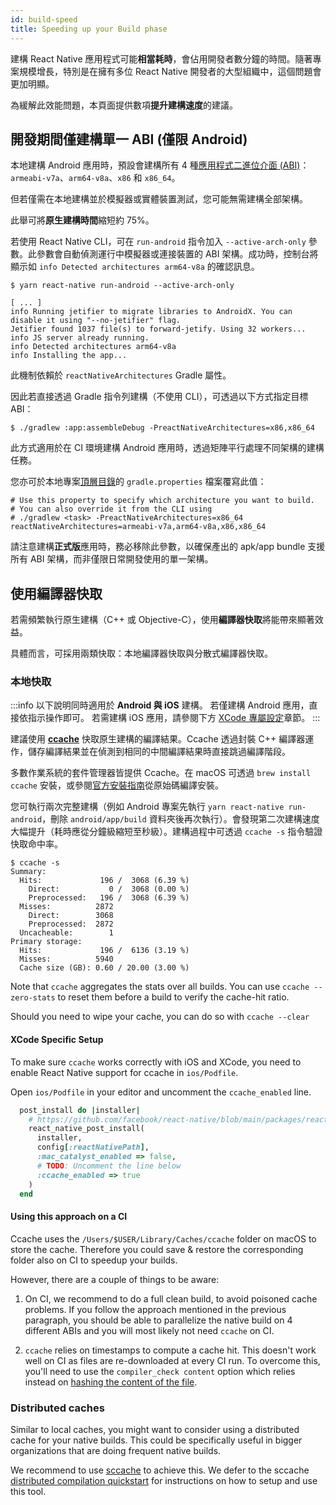 ```yaml
---
id: build-speed
title: Speeding up your Build phase
---
```


建構 React Native 應用程式可能**相當耗時**，會佔用開發者數分鐘的時間。隨著專案規模增長，特別是在擁有多位 React Native 開發者的大型組織中，這個問題會更加明顯。

為緩解此效能問題，本頁面提供數項**提升建構速度**的建議。

## 開發期間僅建構單一 ABI (僅限 Android)

本地建構 Android 應用時，預設會建構所有 4 種[應用程式二進位介面 (ABI)](https://developer.android.com/ndk/guides/abis)：`armeabi-v7a`、`arm64-v8a`、`x86` 和 `x86_64`。

但若僅需在本地建構並於模擬器或實體裝置測試，您可能無需建構全部架構。

此舉可將**原生建構時間**縮短約 75%。

若使用 React Native CLI，可在 `run-android` 指令加入 `--active-arch-only` 參數。此參數會自動偵測運行中模擬器或連接裝置的 ABI 架構。成功時，控制台將顯示如 `info Detected architectures arm64-v8a` 的確認訊息。

```
$ yarn react-native run-android --active-arch-only

[ ... ]
info Running jetifier to migrate libraries to AndroidX. You can disable it using "--no-jetifier" flag.
Jetifier found 1037 file(s) to forward-jetify. Using 32 workers...
info JS server already running.
info Detected architectures arm64-v8a
info Installing the app...
```

此機制依賴於 `reactNativeArchitectures` Gradle 屬性。

因此若直接透過 Gradle 指令列建構（不使用 CLI），可透過以下方式指定目標 ABI：

```
$ ./gradlew :app:assembleDebug -PreactNativeArchitectures=x86,x86_64
```

此方式適用於在 CI 環境建構 Android 應用時，透過矩陣平行處理不同架構的建構任務。

您亦可於本地專案[頂層目錄](https://github.com/facebook/react-native/blob/19cf70266eb8ca151aa0cc46ac4c09cb987b2ceb/template/android/gradle.properties#L30-L33)的 `gradle.properties` 檔案覆寫此值：

```
# Use this property to specify which architecture you want to build.
# You can also override it from the CLI using
# ./gradlew <task> -PreactNativeArchitectures=x86_64
reactNativeArchitectures=armeabi-v7a,arm64-v8a,x86,x86_64
```

請注意建構**正式版**應用時，務必移除此參數，以確保產出的 apk/app bundle 支援所有 ABI 架構，而非僅限日常開發使用的單一架構。

## 使用編譯器快取

若需頻繁執行原生建構（C++ 或 Objective-C），使用**編譯器快取**將能帶來顯著效益。

具體而言，可採用兩類快取：本地編譯器快取與分散式編譯器快取。

### 本地快取

:::info
以下說明同時適用於 **Android 與 iOS** 建構。
若僅建構 Android 應用，直接依指示操作即可。
若需建構 iOS 應用，請參閱下方 [XCode 專屬設定](#xcode-specific-setup)章節。
:::

建議使用 [**ccache**](https://ccache.dev/) 快取原生建構的編譯結果。Ccache 透過封裝 C++ 編譯器運作，儲存編譯結果並在偵測到相同的中間編譯結果時直接跳過編譯階段。

多數作業系統的套件管理器皆提供 Ccache。在 macOS 可透過 `brew install ccache` 安裝，或參閱[官方安裝指南](https://github.com/ccache/ccache/blob/master/doc/INSTALL.md)從原始碼編譯安裝。

您可執行兩次完整建構（例如 Android 專案先執行 `yarn react-native run-android`，刪除 `android/app/build` 資料夾後再次執行）。會發現第二次建構速度大幅提升（耗時應從分鐘級縮短至秒級）。建構過程中可透過 `ccache -s` 指令驗證快取命中率。

```
$ ccache -s
Summary:
  Hits:             196 /  3068 (6.39 %)
    Direct:           0 /  3068 (0.00 %)
    Preprocessed:   196 /  3068 (6.39 %)
  Misses:          2872
    Direct:        3068
    Preprocessed:  2872
  Uncacheable:        1
Primary storage:
  Hits:             196 /  6136 (3.19 %)
  Misses:          5940
  Cache size (GB): 0.60 / 20.00 (3.00 %)
```

Note that `ccache` aggregates the stats over all builds. You can use `ccache --zero-stats` to reset them before a build to verify the cache-hit ratio.

Should you need to wipe your cache, you can do so with `ccache --clear`

#### XCode Specific Setup

To make sure `ccache` works correctly with iOS and XCode, you need to enable React Native support for ccache in `ios/Podfile`.

Open `ios/Podfile` in your editor and uncomment the `ccache_enabled` line.

```ruby
  post_install do |installer|
    # https://github.com/facebook/react-native/blob/main/packages/react-native/scripts/react_native_pods.rb#L197-L202
    react_native_post_install(
      installer,
      config[:reactNativePath],
      :mac_catalyst_enabled => false,
      # TODO: Uncomment the line below
      :ccache_enabled => true
    )
  end
```

#### Using this approach on a CI

Ccache uses the `/Users/$USER/Library/Caches/ccache` folder on macOS to store the cache.
Therefore you could save & restore the corresponding folder also on CI to speedup your builds.

However, there are a couple of things to be aware:

1. On CI, we recommend to do a full clean build, to avoid poisoned cache problems. If you follow the approach mentioned in the previous paragraph, you should be able to parallelize the native build on 4 different ABIs and you will most likely not need `ccache` on CI.

2. `ccache` relies on timestamps to compute a cache hit. This doesn't work well on CI as files are re-downloaded at every CI run. To overcome this, you'll need to use the `compiler_check content` option which relies instead on [hashing the content of the file](https://ccache.dev/manual/4.3.html).

### Distributed caches

Similar to local caches, you might want to consider using a distributed cache for your native builds.
This could be specifically useful in bigger organizations that are doing frequent native builds.

We recommend to use [sccache](https://github.com/mozilla/sccache) to achieve this.
We defer to the sccache [distributed compilation quickstart](https://github.com/mozilla/sccache/blob/main/docs/DistributedQuickstart.md) for instructions on how to setup and use this tool.
